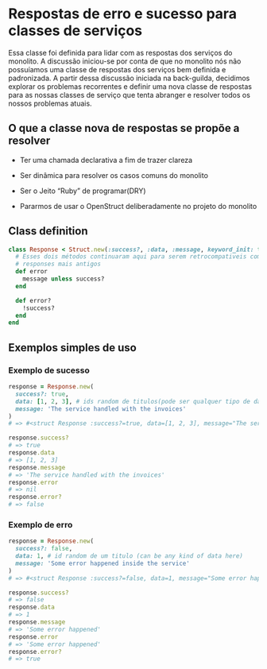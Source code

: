 # Respostas de erro e sucesso para classes de serviços

Essa classe foi definida para lidar com as respostas dos serviços do monolito. A discussão iniciou-se por conta de que no monolito nós não possuíamos uma classe de respostas dos serviços bem definida e padronizada. A partir dessa discussão iniciada na back-guilda, decidimos explorar os problemas recorrentes e definir uma nova classe de respostas para as nossas classes de serviço que tenta abranger e resolver todos os nossos problemas atuais.

## O que a classe nova de respostas se propõe a resolver

- Ter uma chamada declarativa a fim de trazer clareza

- Ser dinâmica para resolver os casos comuns do monolito

- Ser o Jeito “Ruby” de programar(DRY)

- Pararmos de usar o OpenStruct deliberadamente no projeto do monolito

## Class definition

```Ruby
class Response < Struct.new(:success?, :data, :message, keyword_init: true)
  # Esses dois métodos continuaram aqui para serem retrocompativeis com os services de
  # responses mais antigos
  def error
    message unless success?
  end

  def error?
    !success?
  end
end
```

## Exemplos simples de uso

### Exemplo de sucesso

```Ruby
response = Response.new(
  success?: true,
  data: [1, 2, 3], # ids random de titulos(pode ser qualquer tipo de dado aqui)
  message: 'The service handled with the invoices'
)
# => #<struct Response :success?=true, data=[1, 2, 3], message="The service handled with the invoices">

response.success?
# => true
response.data
# => [1, 2, 3]
response.message
# => 'The service handled with the invoices'
response.error
# => nil
response.error?
# => false
```

### Exemplo de erro

```Ruby
response = Response.new(
  success?: false,
  data: 1, # id random de um titulo (can be any kind of data here)
  message: 'Some error happened inside the service'
)
# => #<struct Response :success?=false, data=1, message="Some error happened">

response.success?
# => false
response.data
# => 1
response.message
# => 'Some error happened'
response.error
# => 'Some error happened'
response.error?
# => true
```


